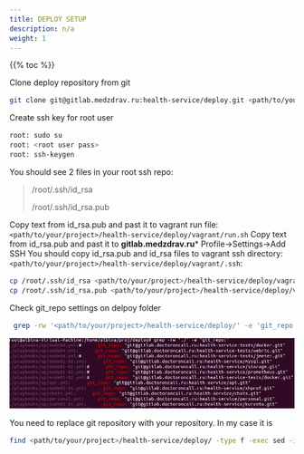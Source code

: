 ```yaml
---
title: DEPLOY SETUP
description: n/a
weight: 1
---
```


{{% toc %}}

Clone deploy repository from git

```bash
git clone git@gitlab.medzdrav.ru:health-service/deploy.git <path/to/your/project>/health-service/deploy
```

Create ssh key for root user

```bash 
root: sudo su
root: <root user pass>
root: ssh-keygen
```

You should see 2 files in your root ssh repo:

> /root/.ssh/id_rsa
>
> /root/.ssh/id_rsa.pub

Copy text from id_rsa.pub and past it to vagrant run file: `<path/to/your/project>/health-service/deploy/vagrant/run.sh`
Copy text from id_rsa.pub and past it to **gitlab.medzdrav.ru*** Profile->Settings->Add SSH
You should copy id_rsa.pub and id_rsa files to vagrant ssh directory: `<path/to/your/project>/health-service/deploy/vagrant/.ssh`:

```bash
cp /root/.ssh/id_rsa <path/to/your/project>/health-service/deploy/vagrant/.ssh
cp /root/.ssh/id_rsa.pub <path/to/your/project>/health-service/deploy/vagrant/.ssh
```
Check git_repo settings on delpoy folder

```bash
 grep -rw '<path/to/your/project>/health-service/deploy/' -e 'git_repo:'
```

![image](./images/GitRepoSearch.png)

You need to replace git repository with your repository. In my case it is 

```bash
find <path/to/your/project>/health-service/deploy/ -type f -exec sed -i 's/.doctoroncall.ru/.medzdrav.ru/g' {} \;
```



